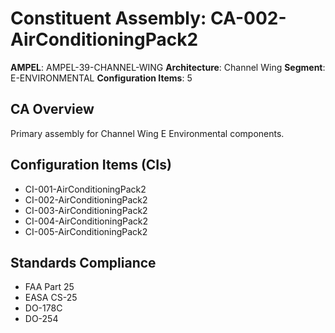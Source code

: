 # Constituent Assembly: CA-002-AirConditioningPack2

**AMPEL**: AMPEL-39-CHANNEL-WING
**Architecture**: Channel Wing
**Segment**: E-ENVIRONMENTAL
**Configuration Items**: 5

## CA Overview
Primary assembly for Channel Wing E Environmental components.

## Configuration Items (CIs)
- CI-001-AirConditioningPack2
- CI-002-AirConditioningPack2
- CI-003-AirConditioningPack2
- CI-004-AirConditioningPack2
- CI-005-AirConditioningPack2

## Standards Compliance
- FAA Part 25
- EASA CS-25
- DO-178C
- DO-254
